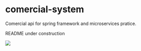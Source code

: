# comercial-system



Comercial api for spring framework and microservices pratice.

README under construction

![](https://cdn-icons-png.flaticon.com/64/226/226777.png) 
